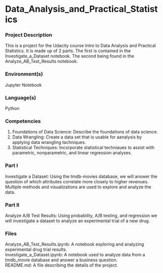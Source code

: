 # Data_Analysis_and_Practical_Statistics
### Project Description
 This is a project for the Udacity course Intro to Data Analysis and Practical Statistics. It is made up of 2 parts. The first is contained in the Investigate_a_Dataset notebook. The second being found in the Analyze_AB_Test_Results notebook.  
### Environment(s)
Jupyter Notebook
### Language(s)
Python
### Competencies
1. Foundations of Data Science: Describe the foundations of data science.
2. Data Wrangling: Create a data set that is usable for aanalysis by applying data wrangling tachniques.
3. Statistical Techniques: Incorporate statistical techniaues to assist with parametric, nonparametric, and linear regression analyses.
### Part I
Investigate a Dataset: Using the tmdb-movies database, we will answer the question of which attributes correlate more closely to higher revenues. Multiple methods and visualizations are used to explore and analyze the data.
### Part II
Analyze A/B Test Results: Using probability, A/B testing, and regression we will investigate a dataset to analyze an experimental trial of a new drug.
### Files
Analyze_AB_Test_Results.ipynb: A notebook exploring and analyzing experimental drug trial results.  
Investigate_a_Dataset.ipynb: A notebook used to analyze data from a tmdb_movie database and answer a business question.  
README.md: A file describing the details of the project.


